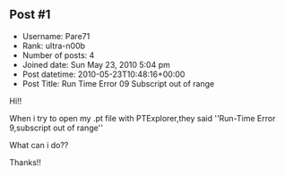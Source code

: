 ## Post #1
- Username: Pare71
- Rank: ultra-n00b
- Number of posts: 4
- Joined date: Sun May 23, 2010 5:04 pm
- Post datetime: 2010-05-23T10:48:16+00:00
- Post Title: Run Time Error 09 Subscript out of range

Hi!!

When i try to open my .pt file with PTExplorer,they said ''Run-Time Error 9,subscript out of range''

What can i do??

Thanks!!

